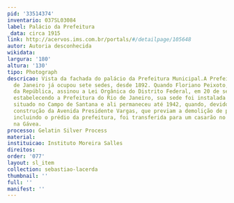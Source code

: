 ```yaml
---
pid: '33514374'
inventario: 037SL03084
label: Palácio da Prefeitura
_data: circa 1915
link: http://acervos.ims.com.br/portals/#/detailpage/105648
autor: Autoria desconhecida
wikidata: 
largura: '180'
altura: '130'
tipo: Photograph
descricao: Vista da fachada do palácio da Prefeitura Municipal.A Prefeitura do Rio
  de Janeiro já ocupou sete sedes, desde 1892. Quando Floriano Peixoto, então presidente
  da República, assinou a Lei Orgânica do Distrito Federal, em 20 de setembro de 1892,
  estabelecendo a Prefeitura do Rio de Janeiro, sua sede foi instalada num palacete
  situado no Campo de Santana e ali permaneceu até 1942, quando, devido às obras de
  construção da Avenida Presidente Vargas, que previam a demolição de parte do local,
  incluindo o prédio da prefeitura, foi transferida para um casarão no Parque da Cidade,
  na Gávea.
processo: Gelatin Silver Process
material: 
instituicao: Instituto Moreira Salles
direitos: 
order: '077'
layout: sl_item
collection: sebastiao-lacerda
thumbnail: ''
full: ''
manifest: ''
---
```

